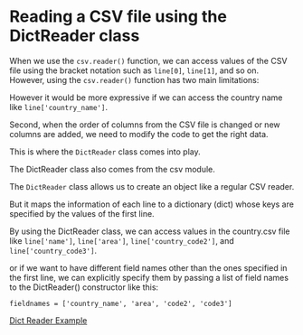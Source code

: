 # Reading a CSV file using the DictReader class

When we use the ```csv.reader()``` function, we can access values of the CSV file using the bracket notation such as ```line[0]```, ```line[1]```, and so on. However, using the ```csv.reader()``` function has two main limitations:

However it would be more expressive if we can access the country name like ```line['country_name']```.

Second, when the order of columns from the CSV file is changed or new columns are added, we need to modify the code to get the right data.

This is where the ```DictReader``` class comes into play. 

The DictReader class also comes from the csv module.

The ```DictReader``` class allows us to create an object like a regular CSV reader. 

But it maps the information of each line to a dictionary (dict) whose keys are specified by the values of the first line.

By using the DictReader class, we can access values in the country.csv file like ```line['name']```, ```line['area']```, ```line['country_code2']```, and ```line['country_code3']```.

or if we want to have different field names other than the ones specified in the first line, we can explicitly specify them by passing a list of field names to the DictReader() constructor like this:

```fieldnames = ['country_name', 'area', 'code2', 'code3']```

[Dict Reader Example](../Read%20CSV%20File/dict_reader.py)

   